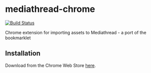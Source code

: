 # mediathread-chrome

[![Build Status](https://travis-ci.org/ccnmtl/mediathread-chrome.svg?branch=master)](https://travis-ci.org/ccnmtl/mediathread-chrome)

Chrome extension for importing assets to Mediathread - a port of the bookmarklet

## Installation
Download from the Chrome Web Store [here](https://chrome.google.com/webstore/detail/mediathread/gambcgmmppeklfmbahomokogelnaffbi).
